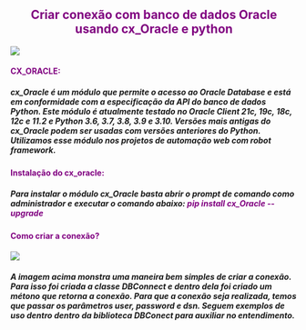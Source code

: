 <h2 align="center"><font color="#800080">Criar conexão com banco de dados Oracle usando cx_Oracle e python</font></h2>



![](C:\QAcao\criarConexaoUtilizando-CX_Oracle\img\cx_Oracle_arch.png)

<h4><font color="#800080">CX_ORACLE:</font></h4>

<h5>cx_Oracle é um módulo que permite o acesso ao Oracle Database e está em conformidade com a especificação da API do banco de dados Python. Este módulo é atualmente testado no Oracle Client 21c, 19c, 18c, 12c e 11.2 e Python 3.6, 3.7, 3.8, 3.9 e 3.10. Versões mais antigas do cx_Oracle podem ser usadas com versões anteriores do Python. Utilizamos esse módulo nos projetos de automação web com robot framework.</h5>

<h4><font color="#800080">Instalação do cx_oracle:</font></h4>

<h5>Para instalar o módulo cx_Oracle basta abrir o prompt de comando como administrador e executar o comando abaixo: <font color="#800080">pip install cx_Oracle --upgrade</font>

<h4><font color="#800080">Como criar a conexão?</font></h4> 

![](C:\QAcao\criarConexaoUtilizando-CX_Oracle\img\conexao.png)

<h5>A imagem acima monstra uma maneira bem simples de criar a conexão. Para isso foi criada a classe DBConnect e dentro dela foi criado um métono que retorna a conexão. Para que a conexão seja realizada, temos que passar os parâmetros user, password e dsn. Seguem exemplos de uso dentro dentro da biblioteca DBConect para auxiliar no entendimento.</h5>



